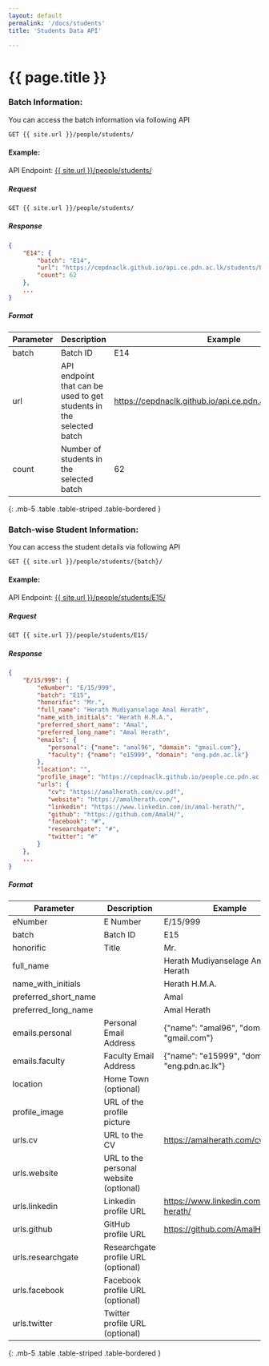 ```yaml
---
layout: default
permalink: '/docs/students'
title: 'Students Data API'

---
```


<h1>{{ page.title }}</h1>

### Batch Information:
You can access the batch information via following API

```bash
GET {{ site.url }}/people/students/
```

#### Example:

API Endpoint:
<a href="{{ '/people/students/' | relative_url }}" target="_blank">
{{ site.url }}/people/students/</a>

##### Request
```bash
GET {{ site.url }}/people/students/
```

##### Response
```json
{
    "E14": {
        "batch": "E14",
        "url": "https://cepdnaclk.github.io/api.ce.pdn.ac.lk/students/E14/",
        "count": 62
    },
    ...
}
```

##### Format

| Parameter 	| Description 	| Example 	|
|---	|---	|---	|
| batch 	| Batch ID  	| E14 	|
| url 	| API endpoint that can be used to get students in the selected batch 	| https://cepdnaclk.github.io/api.ce.pdn.ac.lk/students/E14/ 	|
| count 	| Number of students in the selected batch 	| 62 	|
{: .mb-5 .table .table-striped .table-bordered }

### Batch-wise Student Information:

You can access the student details via following API  

```bash
GET {{ site.url }}/people/students/{batch}/
```

#### Example:

API Endpoint:
<a href="{{ '/people/students/E15' | relative_url }}" target="_blank">
{{ site.url }}/people/students/E15/</a>

##### Request
```bash
GET {{ site.url }}/people/students/E15/
```
##### Response
```json
{
    "E/15/999": {
        "eNumber": "E/15/999",
        "batch": "E15",
        "honorific": "Mr.",
        "full_name": "Herath Mudiyanselage Amal Herath",
        "name_with_initials": "Herath H.M.A.",
        "preferred_short_name": "Amal",
        "preferred_long_name": "Amal Herath",
        "emails": {
           "personal": {"name": "amal96", "domain": "gmail.com"},
           "faculty": {"name": "e15999", "domain": "eng.pdn.ac.lk"}
        },
        "location": "",
        "profile_image": "https://cepdnaclk.github.io/people.ce.pdn.ac.lk/images/students/e15/e15999.jpg",
        "urls": {
           "cv": "https://amalherath.com/cv.pdf",
           "website": "https://amalherath.com/",
           "linkedin": "https://www.linkedin.com/in/amal-herath/",
           "github": "https://github.com/AmalH/",
           "facebook": "#",
           "researchgate": "#",
           "twitter": "#"
        }
    },
    ...
}
```

##### Format

| Parameter 	| Description 	| Example 	|
|---	|---	|---	|
| eNumber 	| E Number  	| E/15/999	|
| batch 	| Batch ID  	| E15 	|
| honorific	| Title   | Mr.
| full_name	|    | Herath Mudiyanselage Amal Herath
| name_with_initials	|    | Herath H.M.A.
| preferred_short_name	|    | Amal
| preferred_long_name	|    | Amal Herath
| emails.personal	| Personal Email Address   | {"name": "amal96", "domain": "gmail.com"}
| emails.faculty	| Faculty Email Address   | {"name": "e15999", "domain": "eng.pdn.ac.lk"}
| location	| Home Town (optional)   |
| profile_image	| URL of the profile picture  |
| urls.cv	| URL to the CV  | https://amalherath.com/cv.pdf
| urls.website	| URL to the personal website (optional)   |
| urls.linkedin	| Linkedin profile URL | https://www.linkedin.com/in/amal-herath/
| urls.github	| GitHub profile URL | https://github.com/AmalH/
| urls.researchgate	| Researchgate profile URL (optional) |
| urls.facebook	| Facebook profile URL (optional) |
| urls.twitter	| Twitter profile URL (optional) |
{: .mb-5 .table .table-striped .table-bordered }

